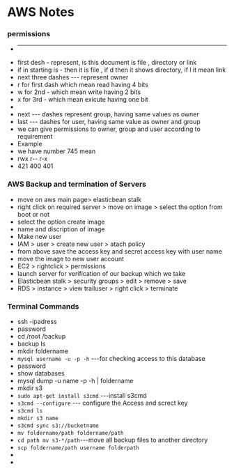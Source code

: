 # AWS Notes

### permissions

* ----------
* first desh - represent, is this document is file , directory or link
* if in starting is - then it is file , if d then it shows directory, if l it mean link
* next three dashes --- represent owner
* r for first dash which mean read having 4 bits
* w for 2nd - which mean write having 2 bits
* x for 3rd - which mean exicute having one bit
* 
* next --- dashes represent group, having same values as owner
* last --- dashes for user, having same value as owner and group
* we can give permissions to owner, group and user according to requirement
* Example
* we have number 745 mean
* rwx r-- r-x
* 421 400 401

### AWS Backup and termination of Servers

* move on aws main page> elasticbean stalk
* right click on required server > move on image > select the option from boot or not
* select the option create image
* name and discription of image
* Make new user
* IAM > user > create new user > atach policy
* from above save the access key and secret access key with user name
* move the image to new user account
* EC2 > rightclick > permissions
* launch server for verification of our backup which we take
* Elasticbean stalk > security groups > edit > remove > save
* RDS > instance > view trailuser > right click > terminate

### Terminal Commands

* ssh -ipadress
* password
* cd /root /backup
* backup ls
* mkdir foldername
* `mysql username -u -p -h` ---for checking access to this database
* password
* show databases
* mysql dump -u name -p -h | foldername
* mkdir s3
* `sudo apt-get install s3cmd` ---install s3cmd
* `s3cmd --configure` --- configure the Access and screct key
* `s3cmd ls`
* `mkdir s3 name`
* `s3cmd sync s3://bucketname`
* `mv foldername/path foldername/path` 
* `cd path mv s3-*/path`---move all backup files to another directory
* `scp foldername/path username folderpath`
* 
* 
